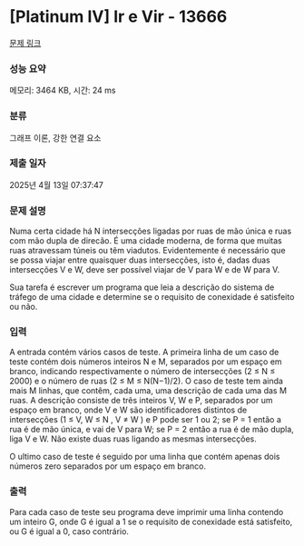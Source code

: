 # [Platinum IV] Ir e Vir - 13666 

[문제 링크](https://www.acmicpc.net/problem/13666) 

### 성능 요약

메모리: 3464 KB, 시간: 24 ms

### 분류

그래프 이론, 강한 연결 요소

### 제출 일자

2025년 4월 13일 07:37:47

### 문제 설명

<p>Numa certa cidade há N intersecções ligadas por ruas de mão única e ruas com mão dupla de direcão. É uma cidade moderna, de forma que muitas ruas atravessam túneis ou têm viadutos. Evidentemente é necessário que se possa viajar entre quaisquer duas intersecções, isto é, dadas duas intersecções V e W, deve ser possível viajar de V para W e de W para V.</p>

<p>Sua tarefa é escrever um programa que leia a descrição do sistema de tráfego de uma cidade e determine se o requisito de conexidade é satisfeito ou não.</p>

### 입력 

 <p>A entrada contém vários casos de teste. A primeira linha de um caso de teste contém dois números inteiros N e M, separados por um espaço em branco, indicando respectivamente o número de intersecções (2 ≤ N ≤ 2000) e o número de ruas (2 ≤ M ≤ N(N−1)/2). O caso de teste tem ainda mais M linhas, que contêm, cada uma, uma descrição de cada uma das M ruas. A descrição consiste de três inteiros V, W e P, separados por um espaço em branco, onde V e W são identificadores distintos de intersecções (1 ≤ V, W ≤ N , V ≠ W ) e P pode ser 1 ou 2; se P = 1 então a rua é de mão única, e vai de V para W; se P = 2 então a rua é de mão dupla, liga V e W. Não existe duas ruas ligando as mesmas intersecções.</p>

<p>O ultimo caso de teste é seguido por uma linha que contém apenas dois números zero separados por um espaço em branco.</p>

### 출력 

 <p>Para cada caso de teste seu programa deve imprimir uma linha contendo um inteiro G, onde G é igual a 1 se o requisito de conexidade está satisfeito, ou G é igual a 0, caso contrário.</p>

